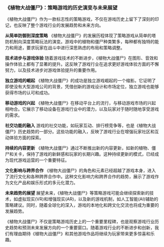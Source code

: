 ### 《植物大战僵尸》：策略游戏的历史演变与未来展望

《植物大战僵尸》作为一款标志性的策略游戏，不仅在游戏历史上留下了深刻的印记，也反映了整个游戏行业的发展趋势和未来方向。

**从简单防御到深度策略**
《植物大战僵尸》的发展历程体现了策略游戏从简单的塔防机制向深度策略玩法的演变。游戏中的植物和僵尸种类繁多，每种都有独特的能力和用途，要求玩家在战斗中进行深思熟虑的布局和策略调整。

**技术进步与游戏体验**
随着游戏技术的不断进步，《植物大战僵尸》在图形、音效和操作体验上都有了显著的提升。这反映了游戏行业在追求更好游戏体验方面的不懈努力，以及技术进步对游戏体验提升的重要作用。

**独立游戏的崛起**
《植物大战僵尸》的成功是独立游戏崛起的一个缩影。它证明了即使没有大型游戏公司的背景，凭借创新的游戏设计和市场定位，独立游戏也能够获得市场的认可和成功。

**移动游戏的兴起**
《植物大战僵尸》在移动平台上的流行，与移动游戏市场的兴起相吻合。它展示了移动设备在游戏行业中的潜力，以及玩家对于随时随地享受游戏的需求。

**社交功能的融入**
游戏的社交功能，如玩家互动、排行榜竞争等，也是《植物大战僵尸》历史趋势的一部分。这些功能的融入，反映了游戏行业在增强玩家社区和互动体验方面的探索。

**持续的内容更新**
《植物大战僵尸》通过不断推出新的内容更新，如新的植物、僵尸和关卡，保持了游戏的新鲜感和玩家的长期兴趣。这种持续更新的模式，已经成为现代游戏运营的一个重要特征。

**文化影响与跨界合作**
《植物大战僵尸》的角色和元素已经超越了游戏本身，进入了流行文化和各种跨界合作中。这种文化影响力和跨界合作的趋势，展示了游戏作为文化产品和娱乐形式的多元化潜力。

**未来趋势的展望**
展望未来，《植物大战僵尸》等策略游戏可能会继续探索新的技术，如虚拟现实(VR)和增强现实(AR)，以及新的游戏机制，如人工智能(AI)辅助的策略建议。同时，随着全球化的深入，游戏的本地化和跨文化交流也将成为重要的发展趋势。

《植物大战僵尸》不仅是策略游戏历史上的一个重要里程碑，也是观察游戏行业历史趋势和预测未来发展方向的一个重要窗口。随着游戏行业的不断进步和创新，我们有理由期待《植物大战僵尸》和其他游戏作品将继续为玩家带来更多惊喜和乐趣。